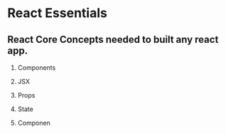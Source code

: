 # React Essentials

## React Core Concepts needed to built any react app.

1. Components 
2. JSX
3. Props
3. State

1. Componen